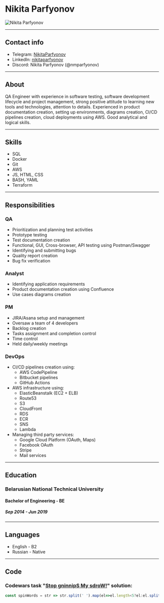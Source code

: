 # Nikita Parfyonov
![Nikita Parfyonov](https://avatars.githubusercontent.com/u/137721646)

---

## Contact info
* Telegram: [NikitaParfyonov](https://t.me/NikitaParfyonov)
* LinkedIn: [nikitaparfyonov](https://www.linkedin.com/in/nikitaparfyonov/)
* Discord: Nikita Parfyonov (@nmparfyonov)

---

## About
QA Engineer with experience in software testing, software development lifecycle and project management, strong positive attitude to learning new tools and technologies, attention to details. Experienced in product documentation creation, setting up environments, diagrams creation, CI/CD pipelines creation, cloud deployments using AWS. Good analytical and logical skills.

---

## Skills
* SQL
* Docker
* Git
* AWS
* JS, HTML, CSS
* BASH, YAML
* Terraform

---

## Responsibilities
### QA
* Prioritization and planning test activities
* Prototype testing
* Test documentation creation
* Functional, GUI, Cross-browser, API testing using Postman/Swagger
* Identifying and submitting bugs
* Quality report creation
* Bug fix verification
### Analyst
* Identifying application requirements
* Product documentation creation using Confluence
* Use cases diagrams creation
### PM
* JIRA/Asana setup and management
* Oversaw a team of 4 developers
* Backlog creation
* Tasks assignment and completion control
* Time control
* Held daily/weekly meetings
### DevOps
* CI/CD pipelines creation using:
  + AWS CodePipeline
  + Bitbucket pipelines
  + GitHub Actions
* AWS infrastructure using:
  + ElasticBeanstalk (EC2 + ELB)
  + Route53
  + S3
  + CloudFront
  + RDS
  + ECR
  + SNS
  + Lambda
* Managing third party services:
  + Google Cloud Platform (OAuth, Maps)
  + Facebook OAuth
  + Stripe
  + Mail services

---

## Education
### Belarusian National Technical University
#### Bachelor of Engineering - BE
##### Sep 2014 - Jun 2019

---

## Languages
* English - B2
* Russian - Native

---

## Code
### Codewars task "[Stop gninnipS My sdroW!](https://www.codewars.com/kata/5264d2b162488dc400000001)" solution:
```JavaScript
const spinWords = str => str.split(' ').map(el=>el.length<5?el:el.split('').reverse().join('')).join(' ')
```
